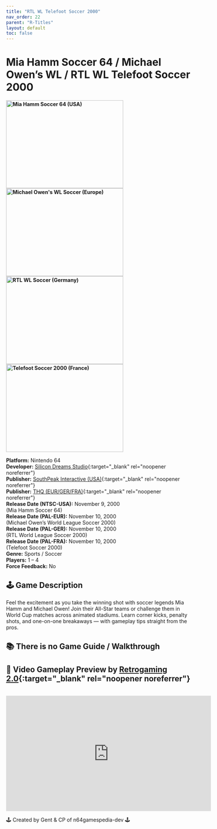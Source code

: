 ```yaml
---
title: "RTL WL Telefoot Soccer 2000"
nav_order: 22
parent: "R-Titles"
layout: default
toc: false
---
```


# Mia Hamm Soccer 64 / Michael Owen’s WL / RTL WL Telefoot Soccer 2000

<b>
<img src="https://images.launchbox-app.com//cf937c51-7c43-4926-a361-8f5aac13e9e0.jpg" alt="Mia Hamm Soccer 64 (USA)" width="320" height="240" />
<img src="https://images.launchbox-app.com//433acb79-b382-4753-8584-92e896eaa57b.jpg" alt="Michael Owen's WL Soccer (Europe)" width="320" height="240" />
<img src="https://images.launchbox-app.com//2ad12438-365a-48af-8bb7-96beaa5c8208.png" alt="RTL WL Soccer (Germany)" width="320" height="240" />
<img src="https://images.launchbox-app.com//87dbe883-a741-44e7-88f6-5cfc4f9691de.jpg" alt="Telefoot Soccer 2000 (France)" width="320" height="240" />
</b>

**Platform:** Nintendo 64  
**Developer:** [Silicon Dreams Studio](https://en.wikipedia.org/wiki/Silicon_Dreams_Studio){:target="_blank" rel="noopener noreferrer"}  
**Publisher:** [SouthPeak Interactive (USA)](https://southpeakgames.eu/){:target="_blank" rel="noopener noreferrer"}  
**Publisher:** [THQ (EUR/GER/FRA)](https://www.pcgamingwiki.com/wiki/Company:THQ){:target="_blank" rel="noopener noreferrer"}  
**Release Date (NTSC-USA):** November 9, 2000  
(Mia Hamm Soccer 64)  
**Release Date (PAL-EUR):** November 10, 2000  
(Michael Owen’s World League Soccer 2000)  
**Release Date (PAL-GER):** November 10, 2000  
(RTL World League Soccer 2000)  
**Release Date (PAL-FRA):** November 10, 2000  
(Telefoot Soccer 2000)  
**Genre:** Sports / Soccer  
**Players:** 1 – 4  
**Force Feedback:** No  

## 🕹️ Game Description
Feel the excitement as you take the winning shot with soccer legends Mia Hamm and Michael Owen! Join their All-Star teams or challenge them in World Cup matches across animated stadiums. Learn corner kicks, penalty shots, and one-on-one breakaways — with gameplay tips straight from the pros.

## 📚 There is no Game Guide / Walkthrough

## 🎥 Video Gameplay Preview by [Retrogaming 2.0](https://www.youtube.com/channel/UCEFazJfxJDo1nW9MwL7nLNQ){:target="_blank" rel="noopener noreferrer"}
<br />  
<iframe width="560" height="315" src="https://www.youtube.com/embed/zVzzwqM1Ptw" title="Mia Hamm Soccer 64 Gameplay" frameborder="0" allowfullscreen></iframe>

🕹️ Created by Gent & CP of n64gamespedia-dev 🕹️  
<!-- Vault Format: n64gamespedia-dev -->  
<!-- Protocol Source: _vault-specs/format-protocol.md -->
